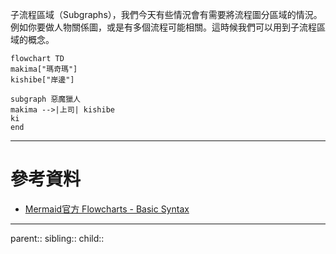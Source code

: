 子流程區域（Subgraphs），我們今天有些情況會有需要將流程圖分區域的情況。例如你要做人物關係圖，或是有多個流程可能相關。這時候我們可以用到子流程區域的概念。

```mermaid
flowchart TD
makima["瑪奇瑪"]
kishibe["岸邊"]

subgraph 惡魔獵人
makima -->|上司| kishibe
ki
end
```
- - -
# 參考資料
- [Mermaid官方 Flowcharts - Basic Syntax](https://mermaid.js.org/syntax/flowchart.html#tagged-process-tagged-rectangle)
- - -
parent::
sibling::
child::